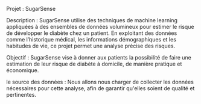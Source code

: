 Projet : SugarSense

Description :
SugarSense utilise des techniques de machine learning appliquées à des ensembles de données volumineux pour estimer le risque de développer le diabète chez un patient. En exploitant des données comme l’historique médical, les informations démographiques et les habitudes de vie, ce projet permet une analyse précise des risques.

Objectif :
SugarSense vise à donner aux patients la possibilité de faire une estimation de leur risque de diabète à domicile, de manière pratique et économique. 

le source des données : Nous allons nous charger de collecter les données nécessaires pour cette analyse, afin de garantir qu'elles soient de qualité et pertinentes.

